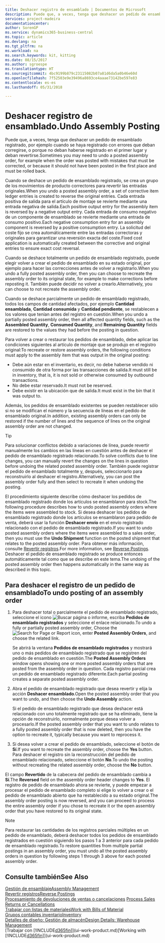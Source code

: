 ```yaml
---
title: Deshacer registro de ensamblado | Documentos de Microsoft
description: Puede que, a veces, tenga que deshacer un pedido de ensamblado registrado, por ejemplo cuando se haya registrado con errores que deban corregirse, o porque no deban haberse registrado en el primer lugar y deban revertirse.
services: project-madeira
documentationcenter: 
author: SorenGP
ms.service: dynamics365-business-central
ms.topic: article
ms.devlang: na
ms.tgt_pltfrm: na
ms.workload: na
ms.search.keywords: kit, kitting
ms.date: 08/15/2017
ms.author: sgroespe
ms.translationtype: HT
ms.sourcegitcommit: 4bc9199b879c23115082b07a81d6da5a0b46e60d
ms.openlocfilehash: 7f52503e9e39496a8693ce4aaae73142be597e83
ms.contentlocale: es-es
ms.lasthandoff: 05/31/2018

---
```

# <a name="undo-assembly-posting"></a><span data-ttu-id="449c6-103">Deshacer registro de ensamblado.</span><span class="sxs-lookup"><span data-stu-id="449c6-103">Undo Assembly Posting</span></span>
<span data-ttu-id="449c6-104">Puede que, a veces, tenga que deshacer un pedido de ensamblado registrado, por ejemplo cuando se haya registrado con errores que deban corregirse, o porque no deban haberse registrado en el primer lugar y deban revertirse.</span><span class="sxs-lookup"><span data-stu-id="449c6-104">Sometimes you may need to undo a posted assembly order, for example when the order was posted with mistakes that must be corrected, or because it should not have been posted in the first place and must be rolled back.</span></span>

<span data-ttu-id="449c6-105">Cuando se deshace un pedido de ensamblado registrado, se crea un grupo de los movimientos de producto correctores para revertir las entradas originales.</span><span class="sxs-lookup"><span data-stu-id="449c6-105">When you undo a posted assembly order, a set of corrective item ledger entries is created to reverse the original entries.</span></span> <span data-ttu-id="449c6-106">Cada entrada positiva de salida para el artículo de montaje se revierte mediante una entrada negativa de salida.</span><span class="sxs-lookup"><span data-stu-id="449c6-106">Each positive output entry for the assembly item is reversed by a negative output entry.</span></span> <span data-ttu-id="449c6-107">Cada entrada de consumo negativo de un componente de ensamblado se revierte mediante una entrada de consumo positivo.</span><span class="sxs-lookup"><span data-stu-id="449c6-107">Each negative consumption entry for an assembly component is reversed by a positive consumption entry.</span></span> <span data-ttu-id="449c6-108">La solicitud del coste fijo se crea automáticamente entre las entradas correctoras y originales para garantizar una reversión exacta del coste.</span><span class="sxs-lookup"><span data-stu-id="449c6-108">Fixed cost application is automatically created between the corrective and original entries to ensure exact cost reversal.</span></span>  

<span data-ttu-id="449c6-109">Cuando se deshace totalmente un pedido de ensamblado registrado, puede elegir volver a crear el pedido de ensamblado en su estado original, por ejemplo para hacer las correcciones antes de volver a registrarlo.</span><span class="sxs-lookup"><span data-stu-id="449c6-109">When you undo a fully posted assembly order, then you can choose to recreate the assembly order to its original state, for example to make corrections before reposting it.</span></span> <span data-ttu-id="449c6-110">También puede decidir no volver a crearlo.</span><span class="sxs-lookup"><span data-stu-id="449c6-110">Alternatively, you can choose to not recreate the assembly order.</span></span>  

<span data-ttu-id="449c6-111">Cuando se deshace parcialmente un pedido de ensamblado registrado, todos los campos de cantidad afectados, por ejemplo **Cantidad ensamblada**, **Cantidad consumida** y **Cantidad pendiente**, se restablecen a los valores que tenían antes del registro en cuestión.</span><span class="sxs-lookup"><span data-stu-id="449c6-111">When you undo a partially posted assembly order, then all affected quantity fields, such as the **Assembled Quantity**, **Consumed Quantity**, and **Remaining Quantity** fields are restored to the values they had before the posting in question.</span></span>  

<span data-ttu-id="449c6-112">Para volver a crear o restaurar los pedidos de ensamblado, debe aplicar las condiciones siguientes al artículo de montaje que se produjo en el registro original:</span><span class="sxs-lookup"><span data-stu-id="449c6-112">To recreate or restore assembly orders, the following conditions must apply to the assembly item that was output in the original posting:</span></span>  

-   <span data-ttu-id="449c6-113">Debe aún estar en el inventario, es decir, no debe haberse vendido ni consumido de otra forma por las transacciones de salida.</span><span class="sxs-lookup"><span data-stu-id="449c6-113">It must still be in inventory, that is, it is not sold or otherwise consumed by outbound transactions.</span></span>  
-   <span data-ttu-id="449c6-114">No debe estar reservado.</span><span class="sxs-lookup"><span data-stu-id="449c6-114">It must not be reserved.</span></span>  
-   <span data-ttu-id="449c6-115">Debe existir en la ubicación que de salida.</span><span class="sxs-lookup"><span data-stu-id="449c6-115">It must exist in the bin that it was output to.</span></span>  

<span data-ttu-id="449c6-116">Además, los pedidos de ensamblado existentes se pueden restablecer sólo si no se modifican el número y la secuencia de líneas en el pedido de ensamblado original.</span><span class="sxs-lookup"><span data-stu-id="449c6-116">In addition, existing assembly orders can only be restored if the number of lines and the sequence of lines on the original assembly order are not changed.</span></span>  

> [!TIP]  
>  <span data-ttu-id="449c6-117">Para solucionar conflictos debido a variaciones de línea, puede revertir manualmente los cambios en las líneas en cuestión antes de deshacer el pedido de ensamblado registrado relacionado.</span><span class="sxs-lookup"><span data-stu-id="449c6-117">To solve conflicts due to line changes, you can manually revert the changes on the lines in question before undoing the related posted assembly order.</span></span> <span data-ttu-id="449c6-118">También puede registrar el pedido de ensamblado totalmente y, después, seleccionarlo para reconstruirlo al deshacer el registro.</span><span class="sxs-lookup"><span data-stu-id="449c6-118">Alternatively, you can post the assembly order fully and then select to recreate it when undoing the posting.</span></span>  

<span data-ttu-id="449c6-119">El procedimiento siguiente describe cómo deshacer los pedidos de ensamblado registrado donde los artículos se ensamblaron para stock.</span><span class="sxs-lookup"><span data-stu-id="449c6-119">The following procedure describes how to undo posted assembly orders where the items were assembled to stock.</span></span> <span data-ttu-id="449c6-120">Si desea deshacer los pedidos de ensamblado registrado donde los artículos se ensamblaron para pedido de venta, deberá usar la función **Deshacer envío** en el envío registrado relacionado con el pedido de ensamblado registrado.</span><span class="sxs-lookup"><span data-stu-id="449c6-120">If you want to undo posted assembly orders where the items were assembled to a sales order, then you must use the **Undo Shipment** function on the posted shipment that relates to the posted assembly order.</span></span> <span data-ttu-id="449c6-121">Para obtener más información, consulte [Revertir registros](finance-how-reverse-journal-posting.md).</span><span class="sxs-lookup"><span data-stu-id="449c6-121">For more information, see [Reverse Postings](finance-how-reverse-journal-posting.md).</span></span> <span data-ttu-id="449c6-122">Deshacer el pedido de ensamblado registrado se produce entonces automáticamente tal como que se describe en este tema.</span><span class="sxs-lookup"><span data-stu-id="449c6-122">The undoing of the posted assembly order then happens automatically in the same way as described in this topic.</span></span>  

## <a name="to-undo-posting-of-an-assembly-order"></a><span data-ttu-id="449c6-123">Para deshacer el registro de un pedido de ensamblado</span><span class="sxs-lookup"><span data-stu-id="449c6-123">To undo posting of an assembly order</span></span>  
1.  <span data-ttu-id="449c6-124">Para deshacer total o parcialmente el pedido de ensamblado registrado, seleccione el icono ![Buscar página o informe](media/ui-search/search_small.png "icono Buscar página o informe"), escriba **Pedidos de ensamblado registrados** y seleccione el enlace relacionado.</span><span class="sxs-lookup"><span data-stu-id="449c6-124">To undo a fully or partially posted assembly order, Choose the ![Search for Page or Report](media/ui-search/search_small.png "Search for Page or Report icon") icon, enter **Posted Assembly Orders**, and choose the related link.</span></span>  

    <span data-ttu-id="449c6-125">Se abrirá la ventana **Pedidos de ensamblado registrados** y mostrará uno o más pedidos de ensamblado registrado que se registren del pedido de ensamblado en cuestión.</span><span class="sxs-lookup"><span data-stu-id="449c6-125">The **Posted Assembly Orders** window opens showing one or more posted assembly orders that are posted from the assembly order in question.</span></span> <span data-ttu-id="449c6-126">Cada registro parcial crea un pedido de ensamblado registrado diferente.</span><span class="sxs-lookup"><span data-stu-id="449c6-126">Each partial posting creates a separate posted assembly order.</span></span>  
2.  <span data-ttu-id="449c6-127">Abra el pedido de ensamblado registrado que desea revertir y elija la acción **Deshacer ensamblado**.</span><span class="sxs-lookup"><span data-stu-id="449c6-127">Open the posted assembly order that you want to undo, and then choose the **Undo Assembly** action.</span></span>  

    <span data-ttu-id="449c6-128">Si el pedido de ensamblado registrado que desea deshacer está relacionado con uno totalmente registrado que se ha eliminado, tiene la opción de reconstruirlo, normalmente porque desea volver a procesarlo.</span><span class="sxs-lookup"><span data-stu-id="449c6-128">If the posted assembly order that you want to undo relates to a fully posted assembly order that is now deleted, then you have the option to recreate it, typically because you want to reprocess it.</span></span>  
3.  <span data-ttu-id="449c6-129">Si desea volver a crear el pedido de ensamblado, seleccione el botón de **Sí**.</span><span class="sxs-lookup"><span data-stu-id="449c6-129">If you want to recreate the assembly order, choose the **Yes** button.</span></span> <span data-ttu-id="449c6-130">Para deshacer el registro sin la reconstrucción del pedido de ensamblado relacionado, seleccione el botón **No**.</span><span class="sxs-lookup"><span data-stu-id="449c6-130">To undo the posting without recreating the related assembly order, choose the **No** button.</span></span>  

<span data-ttu-id="449c6-131">El campo **Revertido** de la cabecera del pedido de ensamblado cambia a **Sí**.</span><span class="sxs-lookup"><span data-stu-id="449c6-131">The **Reversed** field on the assembly order header changes to **Yes**.</span></span> <span data-ttu-id="449c6-132">El registro de pedido de ensamblado ahora se revierte, y puede empezar a procesar el pedido de ensamblado completo si elige lo volver a crear o el pedido de ensamblado abierto que ha restablecido a su estado original.</span><span class="sxs-lookup"><span data-stu-id="449c6-132">The assembly order posting is now reversed, and you can proceed to process the entire assembly order if you chose to recreate it or the open assembly order that you have restored to its original state.</span></span>  

> [!NOTE]  
>  <span data-ttu-id="449c6-133">Para restaurar las cantidades de los registros parciales múltiples en un pedido de ensamblado, deberá deshacer todos los pedidos de ensamblado registrados en cuestión siguiendo los pasos 1 a 3 anterior para cada pedido de ensamblado registrado.</span><span class="sxs-lookup"><span data-stu-id="449c6-133">To restore quantities from multiple partial postings in an assembly order, you must undo all the posted assembly orders in question by following steps 1 through 3 above for each posted assembly order.</span></span>  

## <a name="see-also"></a><span data-ttu-id="449c6-134">Consulte también</span><span class="sxs-lookup"><span data-stu-id="449c6-134">See Also</span></span>  
[<span data-ttu-id="449c6-135">Gestión de ensamblaje</span><span class="sxs-lookup"><span data-stu-id="449c6-135">Assembly Management</span></span>](assembly-assemble-items.md)  
[<span data-ttu-id="449c6-136">Revertir registros</span><span class="sxs-lookup"><span data-stu-id="449c6-136">Reverse Postings</span></span>](finance-how-reverse-journal-posting.md)  
<span data-ttu-id="449c6-137">[Procesamiento de devoluciones de ventas o cancelaciones](sales-how-process-sales-returns-cancellations.md)  </span><span class="sxs-lookup"><span data-stu-id="449c6-137">[Process Sales Returns or Cancellations](sales-how-process-sales-returns-cancellations.md)  </span></span>  
[<span data-ttu-id="449c6-138">Trabajar con listas de materiales</span><span class="sxs-lookup"><span data-stu-id="449c6-138">Work with Bills of Material</span></span>](inventory-how-work-BOMs.md)  
[<span data-ttu-id="449c6-139">Grupos contables inventario</span><span class="sxs-lookup"><span data-stu-id="449c6-139">Inventory</span></span>](inventory-manage-inventory.md)  
[<span data-ttu-id="449c6-140">Detalles de diseño: Gestión de almacén</span><span class="sxs-lookup"><span data-stu-id="449c6-140">Design Details: Warehouse Management</span></span>](design-details-warehouse-management.md)  
<span data-ttu-id="449c6-141">[Trabajar con [!INCLUDE[d365fin](includes/d365fin_md.md)]](ui-work-product.md)</span><span class="sxs-lookup"><span data-stu-id="449c6-141">[Working with [!INCLUDE[d365fin](includes/d365fin_md.md)]](ui-work-product.md)</span></span>

